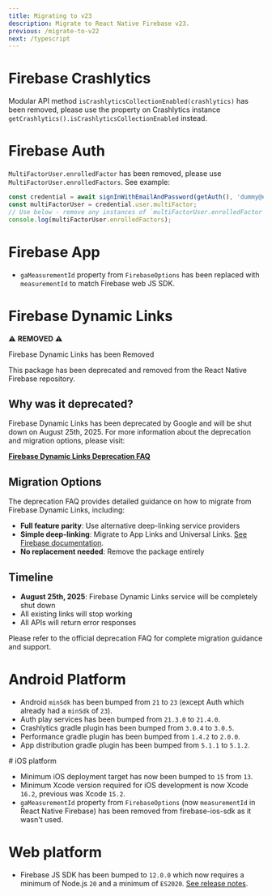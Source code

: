 ```yaml
---
title: Migrating to v23
description: Migrate to React Native Firebase v23.
previous: /migrate-to-v22
next: /typescript
---
```


# Firebase Crashlytics

Modular API method `isCrashlyticsCollectionEnabled(crashlytics)` has been removed, please use the property on Crashlytics instance
`getCrashlytics().isCrashlyticsCollectionEnabled` instead.

# Firebase Auth

`MultiFactorUser.enrolledFactor` has been removed, please use `MultiFactorUser.enrolledFactors`. See example:

```js
const credential = await signInWithEmailAndPassword(getAuth(), 'dummy@example.com', 'password');
const multiFactorUser = credential.user.multiFactor;
// Use below - remove any instances of `multiFactorUser.enrolledFactor`
console.log(multiFactorUser.enrolledFactors);
```

# Firebase App

- `gaMeasurementId` property from `FirebaseOptions` has been replaced with `measurementId` to match Firebase web JS SDK.

# Firebase Dynamic Links

⚠️ **REMOVED** ⚠️

Firebase Dynamic Links has been Removed

This package has been deprecated and removed from the React Native Firebase repository.

## Why was it deprecated?

Firebase Dynamic Links has been deprecated by Google and will be shut down on August 25th, 2025. For more information about the deprecation and migration options, please visit:

**[Firebase Dynamic Links Deprecation FAQ](https://firebase.google.com/support/dynamic-links-faq)**

## Migration Options

The deprecation FAQ provides detailed guidance on how to migrate from Firebase Dynamic Links, including:

- **Full feature parity**: Use alternative deep-linking service providers
- **Simple deep-linking**: Migrate to App Links and Universal Links. [See Firebase documentation](https://firebase.google.com/support/guides/app-links-universal-links).
- **No replacement needed**: Remove the package entirely

## Timeline

- **August 25th, 2025**: Firebase Dynamic Links service will be completely shut down
- All existing links will stop working
- All APIs will return error responses

Please refer to the official deprecation FAQ for complete migration guidance and support.

# Android Platform

- Android `minSdk` has been bumped from `21` to `23` (except Auth which already had a `minSdk` of `23`).
- Auth play services has been bumped from `21.3.0` to `21.4.0`.
- Crashlytics gradle plugin has been bumped from `3.0.4` to `3.0.5`.
- Performance gradle plugin has been bumped from `1.4.2` to `2.0.0`.
- App distribution gradle plugin has been bumped from `5.1.1` to `5.1.2`.

# iOS platform

- Minimum iOS deployment target has now been bumped to `15` from `13`.
- Minimum Xcode version required for iOS development is now Xcode `16.2`, previous was Xcode `15.2`.
- `gaMeasurementId` property from `FirebaseOptions` (now `measurementId` in React Native Firebase) has been removed from firebase-ios-sdk as it wasn't used.

# Web platform

- Firebase JS SDK has been bumped to `12.0.0` which now requires a minimum of Node.js `20` and a minimum of `ES2020`.
  [See release notes](https://firebase.google.com/support/release-notes/js#version_1200_-_july_17_2025).
